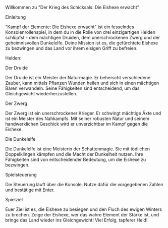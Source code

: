 Willkommen zu "Der Krieg des Schicksals: Die Eishexe erwacht"

Einleitung

"Kampf der Elemente: Die Eishexe erwacht" ist ein fesselndes Konsolenrollenspiel, in dem du in die Rolle 
von drei einzigartigen Helden schlüpfst - dem mächtigen Druiden, dem unerschrockenen Zwerg und der geheimnisvollen Dunkelelfe. 
Deine Mission ist es, die gefürchtete Eishexe zu bezwingen und das Land vor ihrem eisigen Griff zu befreien.

Helden:

Der Druide

Der Druide ist ein Meister der Naturmagie. Er beherscht verschiedene Zauber, kann mittels Pflanzen Wunden heilen und sich in einen mächtigen Bären verwandeln. 
Seine Fähigkeiten sind entscheidend, um das Gleichgewicht wiederherzustellen.

Der Zwerg

Der Zwerg ist ein unerschrockener Krieger. Er schwingt mächtige Äxte und ist ein Meister des Nahkampfs. Mit seiner robusten 
Natur und seinem handwerklichen Geschick wird er unverzichtbar im Kampf gegen die Eishexe.

Die Dunkelelfe

Die Dunkelelfe ist eine Meisterin der Schattenmagie. Sie mit tödlichen Doppelklingen kämpfen und 
die Macht der Dunkelheit nutzen. Ihre Fähigkeiten sind von entscheidender Bedeutung, um die Eishexe zu bezwingen.

Spielsteuerung

Die Steuerung läuft über die Konsole. Nutze dafür die vorgegebenen Zahlen und bestätige mit Enter.

Spielziel

Euer Ziel ist es, die Eishexe zu besiegen und den Fluch des ewigen Winters zu brechen. Zeige der Eishexe, wer das wahre Element der Stärke ist, und bringe das Land 
wieder ins Gleichgewicht! Viel Erfolg, tapferer Held!


